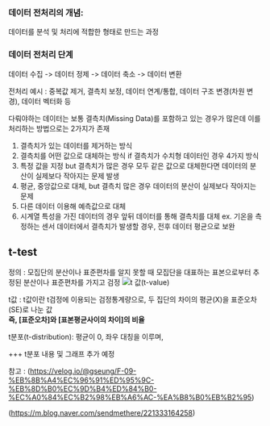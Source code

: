 ### 데이터 전처리의 개념:
데이터를 분석 및 처리에 적합한 형태로 만드는 과정

### 데이터 전처리 단계
데이터 수집 -> 데이터 정제 -> 데이터 축소 -> 데이터 변환

전처리 예시 :
중복값 제거, 결측치 보정, 데이터 연계/통합, 데이터 구조 변경(차원 변경), 데이터 벡터화 등

다뤄야하는 데이터는 보통 결측치(Missing Data)를 포함하고 있는 경우가 많은데 이를 처리하는 방법으로는 2가지가 존재    
1. 결측치가 있는 데이터를 제거하는 방식
2. 결측치를 어떤 값으로 대체하는 방식
if 결측치가 수치형 데이터인 경우 4가지  방식
  1. 특정 값을 지정 but 결측치가 많은 경우 모두 같은 값으로 대체한다면 데이터의 분산이 실제보다 작아지는 문제 발생
  2. 평균, 중앙값으로 대체, but 결측치 많은 경우 데이터의 분산이 실제보다 작아지는 문제
  3. 다른 데이터 이용해 예측값으로 대체
  4. 시계열 특성을 가진 데이터의 경우 앞뒤 데이터를 통해 결측치를 대체
  ex. 기온을 측정하는 센서 데이터에서 결측치가 발생할 경우, 전후 데이터 평균으로 보완

  ## t-test
정의 : 모집단의 분산이나 표준편차를 알지 못할 때 모집단을 대표하는 표본으로부터 추정된 분산이나 표준편차를 가지고 검정
![t 값(t-value)](https://mblogthumb-phinf.pstatic.net/MjAxODA4MDVfMTA3/MDAxNTMzNDcxMjM4NjQ2.B6f20nL7PdZcRhjQ4qBSgFH1IRVcIyPqL3JFtJ2lmaAg.KFkhU_-c1gh1umHksNQtFFcPNlOz0inVR9ikG7JjViEg.JPEG.sendmethere/t%EA%B0%92-3.jpg?type=w800)

t값 : t값이란 t검정에 이용되는 검정통계량으로, 두 집단의 차이의 평균(X)을 표준오차(SE)로 나눈 값    
**즉, [표준오차]와 [표본평균사이의 차이]의 비율**

t분포(t-distribution):
평균이 0, 좌우 대칭을 이루며, 

+++
t분포 내용 및 그래프 추가 예정


참고 :
(https://velog.io/@gseung/F-09-%EB%8B%A4%EC%96%91%ED%95%9C-%EB%8D%B0%EC%9D%B4%ED%84%B0-%EC%A0%84%EC%B2%98%EB%A6%AC-%EA%B8%B0%EB%B2%95)

(https://m.blog.naver.com/sendmethere/221333164258)

